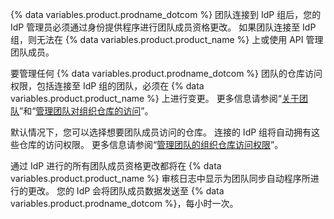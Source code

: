 {% data variables.product.prodname_dotcom %} 团队连接到 IdP 组后，您的 IdP 管理员必须通过身份提供程序进行团队成员资格更改。 如果团队连接至 IdP 组，则无法在 {% data variables.product.product_name %} 上或使用 API 管理团队成员。

要管理任何 {% data variables.product.prodname_dotcom %} 团队的仓库访问权限，包括连接至 IdP 组的团队，必须在 {% data variables.product.product_name %} 上进行变更。 更多信息请参阅“[关于团队](/articles/about-teams)”和“[管理团队对组织仓库的访问](/articles/managing-team-access-to-an-organization-repository)”。

默认情况下，您可以选择想要团队成员访问的仓库。 连接的 IdP 组将自动拥有这些仓库的访问权限。 更多信息请参阅“[管理团队的组织仓库访问权限](/articles/managing-team-access-to-an-organization-repository)”。

通过 IdP 进行的所有团队成员资格更改都将在 {% data variables.product.product_name %} 审核日志中显示为团队同步自动程序所进行的更改。 您的 IdP 会将团队成员数据发送至 {% data variables.product.prodname_dotcom %}，每小时一次。
